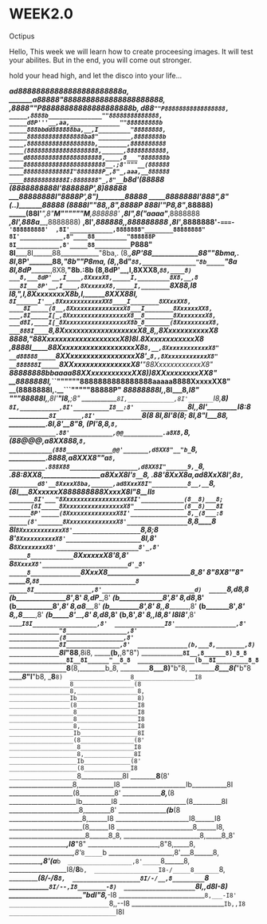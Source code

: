 # WEEK2.0
Octipus

Hello, This week we will learn how to create proceesing images. It will test your abilites. But in the end, you will come out
stronger.

hold your head high, and let the disco into your life...

_______ad88888888888888888888888a, 
________a88888"8888888888888888888888, 
______,8888"__"P88888888888888888888b, 
______d88_________`""P88888888888888888, 
_____,8888b_______________""88888888888888, 
_____d8P'''__,aa,______________""888888888b 
_____888bbdd888888ba,__,I_________"88888888, 
_____8888888888888888ba8"_________,88888888b 
____,888888888888888888b,________,8888888888 
____(88888888888888888888,______,88888888888, 
____d888888888888888888888,____,8___"8888888b 
____88888888888888888888888__.;8'"""__(888888 
____8888888888888I"8888888P_,8"_,aaa,__888888 
____888888888888I:8888888"_,8"__`b8d'__(88888 
____(8888888888I'888888P'_,8)__________88888 
_____88888888I"__8888P'__,8")__________88888 
_____8888888I'___888"___,8"_(._.)_______88888 
_____(8888I"_____"88,__,8"_____________,8888P 
______888I'_______"P8_,8"_____________,88888) 
_____(88I'__________",8"__M""""""M___,888888' 
____,8I"____________,8(____"aaaa"___,8888888 
___,8I'____________,888a___________,8888888) 
__,8I'____________,888888,_______,888888888 
_,8I'____________,8888888'`-===-'888888888' 
,8I'____________,8888888"________88888888" 
8I'____________,8"____88_________"888888P 
8I____________,8'_____88__________`P888" 
8I___________,8I______88____________"8ba,. 
(8,_________,8P'______88______________88""8bma,. 
_8I________,8P'_______88,______________"8b___""P8ma, 
_(8,______,8d"________`88,_______________"8b_____`"8a 
__8I_____,8dP_________,8X8,________________"8b.____:8b 
__(8____,8dP'__,I____,8XXX8,________________`88,____8) 
___8,___8dP'__,I____,8XxxxX8,_____I,_________8X8,__,8 
___8I___8P'__,I____,8XxxxxxX8,_____I,________`8X88,I8 
___I8,__"___,I____,8XxxxxxxxX8b,____I,________8XXX88I, 
___`8I______I'__,8XxxxxxxxxxxxXX8____I________8XXxxXX8, 
____8I_____(8__,8XxxxxxxxxxxxxxxX8___I________8XxxxxxXX8, 
___,8I_____I[_,8XxxxxxxxxxxxxxxxxX8__8________8XxxxxxxxX8, 
___d8I,____I[_8XxxxxxxxxxxxxxxxxxX8b_8_______(8XxxxxxxxxX8, 
___888I____`8,8XxxxxxxxxxxxxxxxxxxX8_8,_____,8XxxxxxxxxxxX8 
___8888,____"88XxxxxxxxxxxxxxxxxxxX8)8I____.8XxxxxxxxxxxxX8 
__,8888I_____88XxxxxxxxxxxxxxxxxxxX8_`8,__,8XxxxxxxxxxxxX8" 
__d88888_____`8XXxxxxxxxxxxxxxxxxX8'__`8,,8XxxxxxxxxxxxX8" 
__888888I_____`8XXxxxxxxxxxxxxxxX8'____"88XxxxxxxxxxxxX8" 
__88888888bbaaaa88XXxxxxxxxxxxXX8)______)8XXxxxxxxxxXX8" 
__8888888I,_``""""""8888888888888888aaaaa8888XxxxxXX8" 
__(8888888I,______________________.__```"""""88888P" 
___88888888I,___________________,8I___8,_______I8" 
____"""88888I,________________,8I'____"I8,____;8" 
___________`8I,_____________,8I'_______`I8,___8) 
____________`8I,___________,8I'__________I8__:8' 
_____________`8I,_________,8I'___________I8__:8 
______________`8I_______,8I'_____________`8__(8 
_______________8I_____,8I'________________8__(8; 
_______________8I____,8"__________________I___88, 
______________.8I___,8'_______________________8"8, 
______________(PI___'8_______________________,8,`8, 
_____________.88'____________,@@___________.a8X8,`8, 
_____________(88_____________@@@_________,a8XX888,`8, 
____________(888_____________@@'_______,d8XX8"__"b_`8, 
___________.8888,_____________________a8XXX8"____"a_`8, 
__________.888X88___________________,d8XX8I"______9,_`8, 
_________.88:8XX8,_________________a8XxX8I'_______`8__`8, 
________.88'_8XxX8a_____________,ad8XxX8I'________,8___`8, 
________d8'__8XxxxX8ba,______,ad8XxxX8I"__________8__,__`8, 
_______(8I___8XxxxxxX888888888XxxxX8I"____________8__II__`8 
_______8I'___"8XxxxxxxxxxxxxxxxxxX8I'____________(8__8)___8; 
______(8I_____8XxxxxxxxxxxxxxxxxX8"______________(8__8)___8I 
______8P'_____(8XxxxxxxxxxxxxxX8I'________________8,_(8___:8 
_____(8'_______8XxxxxxxxxxxxxxX8'_________________`8,_8____8 
_____8I________`8XxxxxxxxxxxxX8'___________________`8,8___;8 
_____8'_________`8XxxxxxxxxxX8'_____________________`8I__,8' 
_____8___________`8XxxxxxxxX8'_______________________8'_,8' 
_____8____________`8XxxxxxX8'________________________8_,8' 
_____8_____________`8XxxxX8'________________________d'_8' 
_____8______________`8XxxX8_________________________8_8' 
_____8________________"8X8'_________________________"8" 
_____8,________________`88___________________________8 
_____8I________________,8'__________________________d) 
_____`8,_______________d8__________________________,8 
______(b_______________8'_________________________,8' 
_______8,_____________dP_________________________,8' 
_______(b_____________8'________________________,8' 
________8,___________d8________________________,8' 
________(b___________8'_______________________,8' 
_________8,_________a8_______________________,8' 
_________(b_________8'______________________,8' 
__________8,_______,8______________________,8' 
__________(b_______8'_____________________,8' 
___________8,_____,8_____________________,8' 
___________(b_____8'____________________,8' 
____________8,___d8____________________,8' 
____________(b__,8'___________________,8' 
_____________8,,I8___________________,8' 
_____________I8I8'__________________,8' 
_____________`I8I__________________,8' 
______________I8'_________________,8' 
______________"8_________________,8' 
______________(8________________,8' 
______________8I_______________,8' 
______________(b,___8,________,8) 
______________`8I___"88______,8i8, 
_______________(b,__________,8"8") 
_______________`8I__,8______8)_8_8 
________________8I__8I______"__8_8 
________________(b__8I_________8_8 
________________`8__(8,________b_8, 
_________________8___8)________"b"8, 
_________________8___8(_________"b"8 
_________________8___"I__________"b8, 
_________________8________________`8) 
_________________8_________________I8 
_________________8_________________(8 
_________________8,_________________8, 
_________________Ib_________________8) 
_________________(8_________________I8 
__________________8_________________I8 
__________________8_________________I8 
__________________8,________________I8 
__________________Ib________________8I 
__________________(8_______________(8' 
___________________8_______________I8 
___________________8,______________8I 
___________________Ib_____________(8' 
___________________(8_____________I8 
___________________`8_____________8I 
____________________8____________(8' 
____________________8,___________I8 
____________________Ib___________8I 
____________________(8___________8' 
_____________________8,_________(8 
_____________________Ib_________I8 
_____________________(8_________8I 
______________________8,________8' 
______________________(b_______(8 
_______________________8,______I8 
_______________________I8______I8 
_______________________(8______I8 
________________________8______I8, 
________________________8______8_8, 
________________________8,_____8_8' 
_______________________,I8_____"8" 
______________________,8"8,_____8, 
_____________________,8'_`8_____`b 
____________________,8'___8______8, 
___________________,8'____(a_____`b 
__________________,8'_____`8______8, 
__________________I8/______8______`b, 
__________________I8-/_____8_______`8, 
__________________(8/-/____8________`8, 
___________________8I/-/__,8_________`8 
___________________`8I/--,I8________-8) 
____________________`8I,,d8I_______-8) 
______________________"bdI"8,_____-I8 
___________________________`8,___-I8' 
____________________________`8,,--I8 
_____________________________`Ib,,I8 
______________________________`I8I
